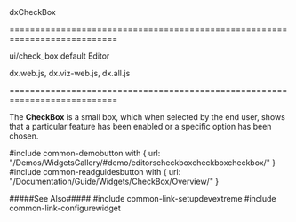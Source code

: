 <!--id-->dxCheckBox<!--/id-->
<!--widgettree-->

<!--/widgettree-->
===========================================================================
<!--module-->ui/check_box<!--/module-->
<!--export-->default<!--/export-->
<!--inherits-->Editor<!--/inherits-->
<!--lib-->
dx.web.js, dx.viz-web.js, dx.all.js
<!--/lib-->
===========================================================================

<!--shortDescription-->
The **CheckBox** is a small box, which when selected by the end user, shows that a particular feature has been enabled or a specific option has been chosen.
<!--/shortDescription-->

<!--fullDescription-->
#include common-demobutton with {
    url: "/Demos/WidgetsGallery/#demo/editorscheckboxcheckboxcheckbox/"
}
#include common-readguidesbutton with {
    url: "/Documentation/Guide/Widgets/CheckBox/Overview/"
}

#####See Also#####
#include common-link-setupdevextreme
#include common-link-configurewidget
<!--/fullDescription-->